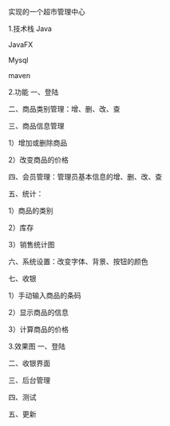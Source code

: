实现的一个超市管理中心


1.技术栈
Java

JavaFX

Mysql

maven

2.功能
一、登陆

二、商品类别管理：增、删、改、查

三、商品信息管理

1）增加或删除商品

2）改变商品的价格

四、会员管理：管理员基本信息的增、删、改、查

五、统计：

1）商品的类别

2）库存

3）销售统计图

六、系统设置：改变字体、背景、按钮的颜色

七、收银

1）手动输入商品的条码

2）显示商品的信息

3）计算商品的价格

3.效果图
一、登陆

二、收银界面

三、后台管理

四、测试

五、更新
